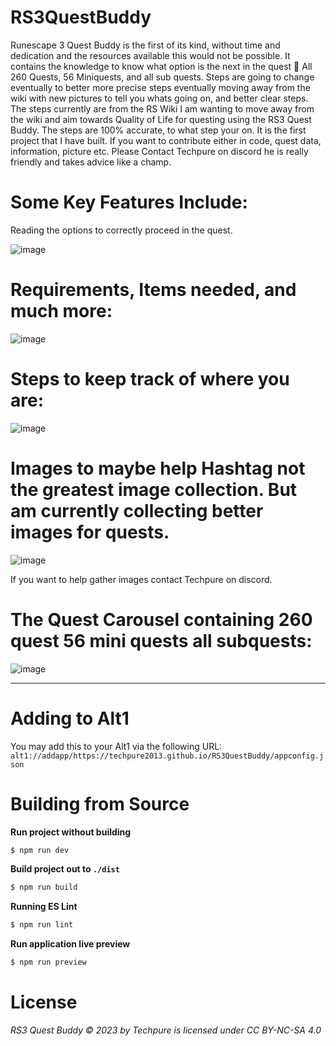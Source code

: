 # RS3QuestBuddy
Runescape 3 Quest Buddy is the first of its kind, without time and dedication and the resources available this would not be possible. It contains the knowledge to know what option is the next in the quest 🎉 All 260 Quests, 56 Miniquests, and all sub quests. Steps are going to change eventually to better more precise steps eventually moving away from the wiki with new pictures to tell you whats going on, and better clear steps. The steps currently are from the RS Wiki I am wanting to move away from the wiki and aim towards Quality of Life for questing using the RS3 Quest Buddy. The steps are 100% accurate, to what step your on. It is the first project that I have built. If you want to contribute either in code, quest data, information, picture etc. Please Contact Techpure on discord he is really friendly and takes advice like a champ.

# Some Key Features Include:
Reading the options to correctly proceed in the quest. 

![image](https://github.com/Techpure2013/RS3QuestBuddy/assets/149278134/a4a847fb-805d-49a3-93c3-6e62c2cd45f9)

# Requirements, Items needed, and much more:

![image](https://github.com/Techpure2013/RS3QuestBuddy/assets/149278134/23a1449b-8509-46d2-ba37-63dfe0f7edb4)


# Steps to keep track of where you are:

![image](https://github.com/Techpure2013/RS3QuestBuddy/assets/149278134/d0215308-4fc0-4935-8e4a-7a7d1001727f)

# Images to maybe help Hashtag not the greatest image collection. But am currently collecting better images for quests.

![image](https://github.com/Techpure2013/RS3QuestBuddy/assets/149278134/feda60c0-0753-4a9a-8f32-d05a3e04cb8c)

If you want to help gather images contact Techpure on discord.

# The Quest Carousel containing 260 quest 56 mini quests all subquests:

![image](https://github.com/Techpure2013/RS3QuestBuddy/assets/149278134/35aa04f1-9371-4e81-8c11-15be0c01be57)

---

# Adding to Alt1
You may add this to your Alt1 via the following URL:
`alt1://addapp/https://techpure2013.github.io/RS3QuestBuddy/appconfig.json`

# Building from Source
**Run project without building**
```bash
$ npm run dev
```

**Build project out to `./dist`**
```bash
$ npm run build
```

**Running ES Lint**
```bash
$ npm run lint
```

**Run application live preview**
```bash
$ npm run preview
```


# License
*RS3 Quest Buddy © 2023 by Techpure is licensed under CC BY-NC-SA 4.0*

